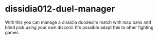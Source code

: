 # dissidia012-duel-manager
With this you can manage a dissidia duodecim match with map bans and blind pick using your own discord. It's possible adapt this to other fighting games.
